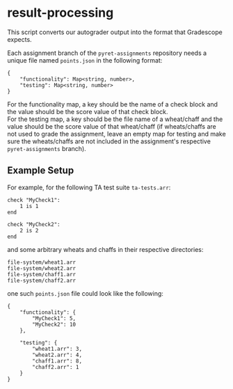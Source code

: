 # result-processing
This script converts our autograder output into the format that Gradescope expects.

Each assignment branch of the `pyret-assignments` repository needs a unique file named `points.json` in the following format:
```
{
    "functionality": Map<string, number>,
    "testing": Map<string, number>
}
```
For the functionality map, a key should be the name of a check block and the value should be the score value of that check block. \
For the testing map, a key should be the file name of a wheat/chaff and the value should be the score value of that wheat/chaff (if wheats/chaffs are not used to grade the assignment, leave an empty map for testing and make sure the wheats/chaffs are not included in the assignment's respective `pyret-assignments` branch).

## Example Setup

For example, for the following TA test suite `ta-tests.arr`:
```
check "MyCheck1":
    1 is 1
end

check "MyCheck2":
    2 is 2
end
```

and some arbitrary wheats and chaffs in their respective directories:
```
file-system/wheat1.arr
file-system/wheat2.arr
file-system/chaff1.arr
file-system/chaff2.arr
```

one such ```points.json``` file could look like the following:
```
{
    "functionality": {
        "MyCheck1": 5,
        "MyCheck2": 10
    },

    "testing": {
        "wheat1.arr": 3,
        "wheat2.arr": 4,
        "chaff1.arr": 8,
        "chaff2.arr": 1
    }
}
```
